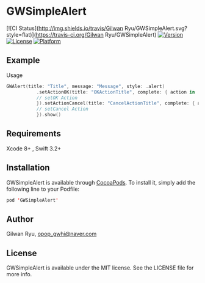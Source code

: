 # GWSimpleAlert

[![CI Status](http://img.shields.io/travis/Gilwan Ryu/GWSimpleAlert.svg?style=flat)](https://travis-ci.org/Gilwan Ryu/GWSimpleAlert)
[![Version](https://img.shields.io/cocoapods/v/GWSimpleAlert.svg?style=flat)](http://cocoapods.org/pods/GWSimpleAlert)
[![License](https://img.shields.io/cocoapods/l/GWSimpleAlert.svg?style=flat)](http://cocoapods.org/pods/GWSimpleAlert)
[![Platform](https://img.shields.io/cocoapods/p/GWSimpleAlert.svg?style=flat)](http://cocoapods.org/pods/GWSimpleAlert)

## Example

Usage
```swift
GWAlert(title: "Title", message: "Message", style: .alert)
           .setActionOK(title: "OKActionTitle", complete: { action in
           // setOK Action
           }).setActionCancel(title: "CancelActionTitle", complete: { action in
           // setCancel Action
           }).show()
```

## Requirements

Xcode 8+ , Swift 3.2+

## Installation

GWSimpleAlert is available through [CocoaPods](http://cocoapods.org). To install
it, simply add the following line to your Podfile:

```swift
pod 'GWSimpleAlert'
```

## Author

Gilwan Ryu, opop_gwhi@naver.com

## License

GWSimpleAlert is available under the MIT license. See the LICENSE file for more info.
